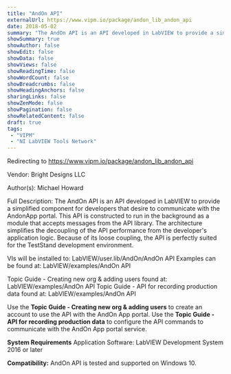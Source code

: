 ```yaml
---
title: "AndOn API"
externalUrl: https://www.vipm.io/package/andon_lib_andon_api
date: 2018-05-02
summary: "The AndOn API is an API developed in LabVIEW to provide a simplified component for developers that desire to communicate with the AndonApp portal."
showSummary: true
showAuthor: false
showEdit: false
showData: false
showViews: false
showReadingTime: false
showWordCount: false
showBreadcrumbs: false
showHeadingAnchors: false
sharingLinks: false
showZenMode: false
showPagination: false
showRelatedContent: false
draft: true
tags:
 - "VIPM"
 - "NI LabVIEW Tools Network"
---
```


Redirecting to https://www.vipm.io/package/andon_lib_andon_api

Vendor: Bright Designs LLC

Author(s): Michael Howard
 
Full Description:
The AndOn API is an API developed in LabVIEW to provide a simplified component for developers that desire to communicate with the AndonApp portal. This API is constructed to run in the background as a module that accepts messages from the API library. The architecture simplifies the decoupling of the API performance from the developer's application logic. Because of its loose coupling, the API is perfectly suited for the TestStand development environment.

VIs will be installed to: LabVIEW/user.lib/AndOn/AndOn API
Examples can be found at: LabVIEW/examples/AndOn API


Topic Guide - Creating new org & adding users found at: LabVIEW/examples/AndOn API
Topic Guide - API for recording production data found at: LabVIEW/examples/AndOn API

Use the **Topic Guide - Creating new org & adding users** to create an account to use the API with the AndOn App portal.
Use the **Topic Guide - API for recording production data** to configure the API commands to communicate with the AndOn App portal service.

**System Requirements**
Application Software: LabVIEW Development System 2016 or later


**Compatibility:** AndOn API is tested and supported on Windows 10.